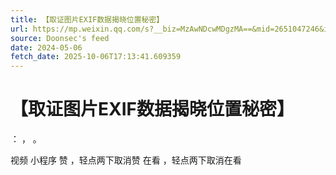 ```yaml
---
title: 【取证图片EXIF数据揭晓位置秘密】
url: https://mp.weixin.qq.com/s?__biz=MzAwNDcwMDgzMA==&mid=2651047246&idx=1&sn=38817d80fe042471a5e2de96aff35026
source: Doonsec's feed
date: 2024-05-06
fetch_date: 2025-10-06T17:13:41.609359
---
```


# 【取证图片EXIF数据揭晓位置秘密】

：
，
。

视频
小程序
赞
，轻点两下取消赞
在看
，轻点两下取消在看